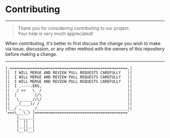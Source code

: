 # Contributing

---

> Thank you for considering contributing to our project.  
Your help is very much appreciated!

When contributing, it's better to first discuss the change you wish to make via issue, discussion, or any other method with the owners of this repository before making a change.

---
    |.====================================================,|
    ||  I WILL MERGE AND REVIEW PULL REQUESTS CAREFULLY   ||
    ||  I WILL MERGE AND REVIEW PULL REQUESTS CAREFULLY   ||
    ||  I WILL MERGE AND REVIEW PULL REQUESTS CAREFULLY   ||
    ||  I .----.ERG,                                      ||
    ||   / ><   \  /                                      ||
    ||  |        |/\                                      ||
    ||   \______//\/                                      ||
    ||   _(____)/ /                                       ||
    ||__/ ,_ _  _/________________________________________||
    '===\___\_) |========================================='
         |______|
         |  ||  |
         |__||__|
         (__)(__)
